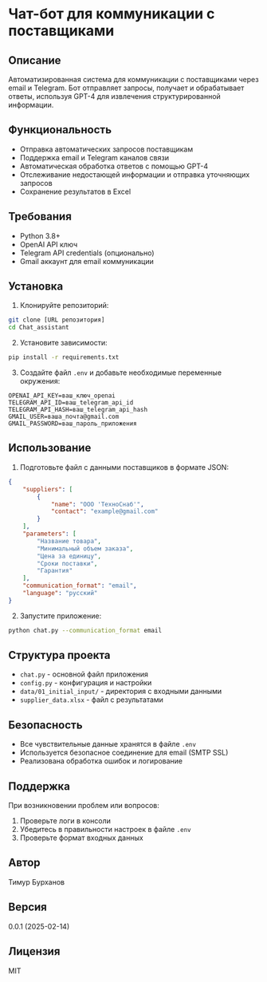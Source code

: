 # Чат-бот для коммуникации с поставщиками

## Описание
Автоматизированная система для коммуникации с поставщиками через email и Telegram. Бот отправляет запросы, получает и обрабатывает ответы, используя GPT-4 для извлечения структурированной информации.

## Функциональность
- Отправка автоматических запросов поставщикам
- Поддержка email и Telegram каналов связи
- Автоматическая обработка ответов с помощью GPT-4
- Отслеживание недостающей информации и отправка уточняющих запросов
- Сохранение результатов в Excel

## Требования
- Python 3.8+
- OpenAI API ключ
- Telegram API credentials (опционально)
- Gmail аккаунт для email коммуникации

## Установка
1. Клонируйте репозиторий:
```bash
git clone [URL репозитория]
cd Chat_assistant
```

2. Установите зависимости:
```bash
pip install -r requirements.txt
```

3. Создайте файл `.env` и добавьте необходимые переменные окружения:
```env
OPENAI_API_KEY=ваш_ключ_openai
TELEGRAM_API_ID=ваш_telegram_api_id
TELEGRAM_API_HASH=ваш_telegram_api_hash
GMAIL_USER=ваша_почта@gmail.com
GMAIL_PASSWORD=ваш_пароль_приложения
```

## Использование
1. Подготовьте файл с данными поставщиков в формате JSON:
```json
{
    "suppliers": [
        {
            "name": "ООО 'ТехноСнаб'",
            "contact": "example@gmail.com"
        }
    ],
    "parameters": [
        "Название товара",
        "Минимальный объем заказа",
        "Цена за единицу",
        "Сроки поставки",
        "Гарантия"
    ],
    "communication_format": "email",
    "language": "русский"
}
```

2. Запустите приложение:
```bash
python chat.py --communication_format email
```

## Структура проекта
- `chat.py` - основной файл приложения
- `config.py` - конфигурация и настройки
- `data/01_initial_input/` - директория с входными данными
- `supplier_data.xlsx` - файл с результатами

## Безопасность
- Все чувствительные данные хранятся в файле `.env`
- Используется безопасное соединение для email (SMTP SSL)
- Реализована обработка ошибок и логирование

## Поддержка
При возникновении проблем или вопросов:
1. Проверьте логи в консоли
2. Убедитесь в правильности настроек в файле `.env`
3. Проверьте формат входных данных

## Автор
Тимур Бурханов

## Версия
0.0.1 (2025-02-14)

## Лицензия
MIT